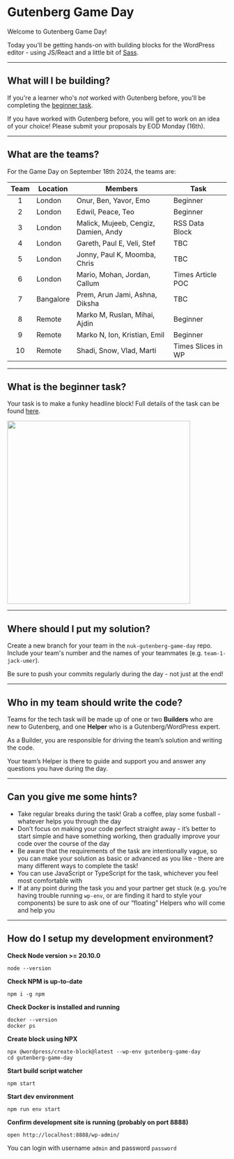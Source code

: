 # Gutenberg Game Day

Welcome to Gutenberg Game Day!

Today you'll be getting hands-on with building blocks for the WordPress editor - using JS/React and a little bit of [Sass](https://sass-lang.com/).

---

## What will I be building?

If you're a learner who's _not_ worked with Gutenberg before, you'll be completing the [beginner task](#what-is-the-beginner-task).

If you have worked with Gutenberg before, you will get to work on an idea of your choice! Please submit your proposals by EOD Monday (16th).

---

## What are the teams?

For the Game Day on September 18th 2024, the teams are:

| Team | Location  | Members                              | Task                      |
|:----:| --------- | ------------------------------------ | ------------------------- |
| 1    | London    | Onur, Ben, Yavor, Emo                | Beginner                  |
| 2    | London    | Edwil, Peace, Teo                    | Beginner                  |
| 3    | London    | Malick, Mujeeb, Cengiz, Damien, Andy | RSS Data Block            |
| 4    | London    | Gareth, Paul E, Veli, Stef           | TBC                       |
| 5    | London    | Jonny, Paul K, Moomba, Chris         | TBC                       |
| 6    | London    | Mario, Mohan, Jordan, Callum         | Times Article POC         |
| 7    | Bangalore | Prem, Arun Jami, Ashna, Diksha       | TBC                       |
| 8    | Remote    | Marko M, Ruslan, Mihai, Ajdin        | Beginner                  |
| 9    | Remote    | Marko N, Ion, Kristian, Emil         | Beginner                  |
| 10   | Remote    | Shadi, Snow, Vlad, Marti             | Times Slices in WP        |

---

## What is the beginner task?

Your task is to make a funky headline block! Full details of the task can be found [here](./TASK.md).

<img src="assets/funky-headline.png " width="420" >

---

## Where should I put my solution?

Create a new branch for your team in the `nuk-gutenberg-game-day` repo. Include your team's number and the names of your teammates (e.g. `team-1-jack-umer`).

Be sure to push your commits regularly during the day - not just at the end!

---

## Who in my team should write the code?

Teams for the tech task will be made up of one or two **Builders** who are new to Gutenberg, and one **Helper** who is a Gutenberg/WordPress expert.

As a Builder, you are responsible for driving the team’s solution and writing the code.

Your team’s Helper is there to guide and support you and answer any questions you have during the day.

---

## Can you give me some hints?

- Take regular breaks during the task! Grab a coffee, play some fusball - whatever helps you through the day
- Don’t focus on making your code perfect straight away - it’s better to start simple and have something working, then gradually improve your code over the course of the day
- Be aware that the requirements of the task are intentionally vague, so you can make your solution as basic or advanced as you like - there are many different ways to complete the task!
- You can use JavaScript or TypeScript for the task, whichever you feel most comfortable with
- If at any point during the task you and your partner get stuck (e.g. you’re having trouble running `wp-env`, or are finding it hard to style your components) be sure to ask one of our “floating” Helpers who will come and help you

---

## How do I setup my development environment?

**Check Node version >= 20.10.0**
```
node --version
```

**Check NPM is up-to-date**
```
npm i -g npm
```

**Check Docker is installed and running**
```
docker --version
docker ps
```

**Create block using NPX**
```
npx @wordpress/create-block@latest --wp-env gutenberg-game-day
cd gutenberg-game-day
```

**Start build script watcher**
```
npm start
```

**Start dev environment**
```
npm run env start
```

**Confirm development site is running (probably on port 8888)**
```
open http://localhost:8888/wp-admin/
```
You can login with username `admin` and password `password`
